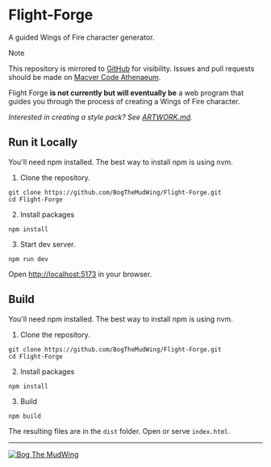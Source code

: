 # Flight-Forge

A guided Wings of Fire character generator.

 > [!NOTE]
 > This repository is mirrored to [GitHub](https://github.com/BogTheMudWing/Flight-Forge) for visibility. Issues and pull requests should be made on [Macver Code Athenaeum](https://code.macver.org/Bog/Flight-Forge).

Flight Forge **is not currently but will eventually be** a web program that guides you through the process of creating a Wings of Fire character.

*Interested in creating a style pack? See [ARTWORK.md](ARTWORK.md).*

## Run it Locally

You'll need npm installed. The best way to install npm is using nvm.

1. Clone the repository.

```
git clone https://github.com/BogTheMudWing/Flight-Forge.git
cd Flight-Forge
```

2. Install packages

```
npm install
```

3. Start dev server.

```
npm run dev
```

Open [http://localhost:5173](http://localhost:5173) in your browser.

## Build

You'll need npm installed. The best way to install npm is using nvm.

1. Clone the repository.

```
git clone https://github.com/BogTheMudWing/Flight-Forge.git
cd Flight-Forge
```

2. Install packages

```
npm install
```

3. Build

```
npm build
```

The resulting files are in the `dist` folder. Open or serve `index.html`.

---

[![Bog The MudWing](https://blog.macver.org/content/images/2025/07/Stamp-Colored-Small-Shadow.png)](https://blog.macver.org/about-me)
